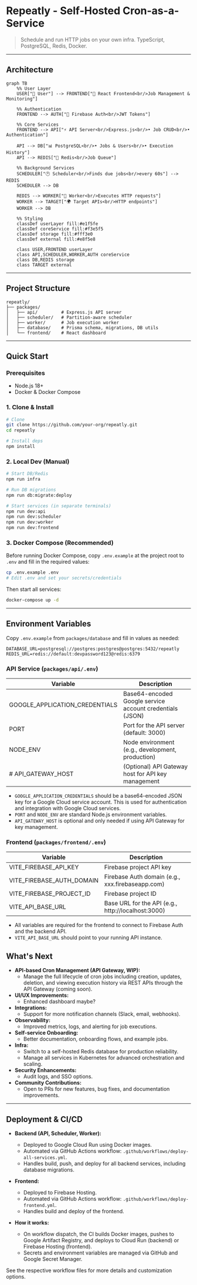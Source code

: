 # Repeatly - Self-Hosted Cron-as-a-Service

> Schedule and run HTTP jobs on your own infra. TypeScript, PostgreSQL, Redis, Docker.

---

## Architecture

```mermaid
graph TB
    %% User Layer
    USER["👤 User"] --> FRONTEND["🎨 React Frontend<br/>Job Management & Monitoring"]

    %% Authentication
    FRONTEND --> AUTH["🔐 Firebase Auth<br/>JWT Tokens"]

    %% Core Services
    FRONTEND --> API["⚡ API Server<br/>Express.js<br/>• Job CRUD<br/>• Authentication"]

    API --> DB["📊 PostgreSQL<br/>• Jobs & Users<br/>• Execution History"]
    API --> REDIS["🔴 Redis<br/>Job Queue"]

    %% Background Services
    SCHEDULER["🕐 Scheduler<br/>Finds due jobs<br/>every 60s"] --> REDIS
    SCHEDULER --> DB

    REDIS --> WORKER["🚀 Worker<br/>Executes HTTP requests"]
    WORKER --> TARGET["🌍 Target APIs<br/>HTTP endpoints"]
    WORKER --> DB

    %% Styling
    classDef userLayer fill:#e1f5fe
    classDef coreService fill:#f3e5f5
    classDef storage fill:#fff3e0
    classDef external fill:#e8f5e8

    class USER,FRONTEND userLayer
    class API,SCHEDULER,WORKER,AUTH coreService
    class DB,REDIS storage
    class TARGET external
```

---

## Project Structure

```
repeatly/
├── packages/
│   ├── api/         # Express.js API server
│   ├── scheduler/   # Partition-aware scheduler
│   ├── worker/      # Job execution worker
│   ├── database/    # Prisma schema, migrations, DB utils
│   └── frontend/    # React dashboard
```

---

## Quick Start

### Prerequisites

- Node.js 18+
- Docker & Docker Compose

### 1. Clone & Install

```bash
# Clone
git clone https://github.com/your-org/repeatly.git
cd repeatly

# Install deps
npm install
```

### 2. Local Dev (Manual)

```bash
# Start DB/Redis
npm run infra

# Run DB migrations
npm run db:migrate:deploy

# Start services (in separate terminals)
npm run dev:api
npm run dev:scheduler
npm run dev:worker
npm run dev:frontend
```

### 3. Docker Compose (Recommended)

Before running Docker Compose, copy `.env.example` at the project root to `.env` and fill in the required values:

```bash
cp .env.example .env
# Edit .env and set your secrets/credentials
```

Then start all services:

```bash
docker-compose up -d
```

---

## Environment Variables

Copy `.env.example` from `packages/database` and fill in values as needed:

```
DATABASE_URL=postgresql://postgres:postgres@postgres:5432/repeatly
REDIS_URL=redis://default:devpassword123@redis:6379
```

### API Service (`packages/api/.env`)

| Variable                       | Description                                              |
| ------------------------------ | -------------------------------------------------------- |
| GOOGLE_APPLICATION_CREDENTIALS | Base64-encoded Google service account credentials (JSON) |
| PORT                           | Port for the API server (default: 3000)                  |
| NODE_ENV                       | Node environment (e.g., development, production)         |
| # API_GATEWAY_HOST             | (Optional) API Gateway host for API key management       |

- `GOOGLE_APPLICATION_CREDENTIALS` should be a base64-encoded JSON key for a Google Cloud service account. This is used for authentication and integration with Google Cloud services.
- `PORT` and `NODE_ENV` are standard Node.js environment variables.
- `API_GATEWAY_HOST` is optional and only needed if using API Gateway for key management.

### Frontend (`packages/frontend/.env`)

| Variable                  | Description                                        |
| ------------------------- | -------------------------------------------------- |
| VITE_FIREBASE_API_KEY     | Firebase project API key                           |
| VITE_FIREBASE_AUTH_DOMAIN | Firebase Auth domain (e.g., xxx.firebaseapp.com)   |
| VITE_FIREBASE_PROJECT_ID  | Firebase project ID                                |
| VITE_API_BASE_URL         | Base URL for the API (e.g., http://localhost:3000) |

- All variables are required for the frontend to connect to Firebase Auth and the backend API.
- `VITE_API_BASE_URL` should point to your running API instance.

## What's Next

- **API-based Cron Management (API Gateway, WIP):**
  - Manage the full lifecycle of cron jobs including creation, updates, deletion, and viewing execution history via REST APIs through the API Gateway (coming soon).
- **UI/UX Improvements:**
  - Enhanced dashboard maybe?
- **Integrations:**
  - Support for more notification channels (Slack, email, webhooks).
- **Observability:**
  - Improved metrics, logs, and alerting for job executions.
- **Self-service Onboarding:**
  - Better documentation, onboarding flows, and example jobs.
- **Infra:**
  - Switch to a self-hosted Redis database for production reliability.
  - Manage all services in Kubernetes for advanced orchestration and scaling.
- **Security Enhancements:**
  - Audit logs, and SSO options.
- **Community Contributions:**
  - Open to PRs for new features, bug fixes, and documentation improvements.

---

## Deployment & CI/CD

- **Backend (API, Scheduler, Worker):**

  - Deployed to Google Cloud Run using Docker images.
  - Automated via GitHub Actions workflow: `.github/workflows/deploy-all-services.yml`.
  - Handles build, push, and deploy for all backend services, including database migrations.

- **Frontend:**

  - Deployed to Firebase Hosting.
  - Automated via GitHub Actions workflow: `.github/workflows/deploy-frontend.yml`.
  - Handles build and deploy of the frontend.

- **How it works:**
  - On workflow dispatch, the CI builds Docker images, pushes to Google Artifact Registry, and deploys to Cloud Run (backend) or Firebase Hosting (frontend).
  - Secrets and environment variables are managed via GitHub and Google Secret Manager.

See the respective workflow files for more details and customization options.
